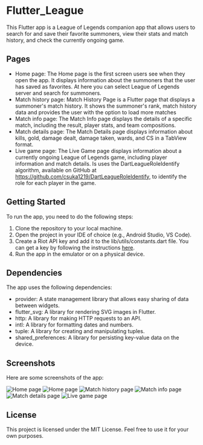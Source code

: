 # Flutter_League

This Flutter app is a League of Legends companion app that allows users to search for and save their favorite summoners, view their stats and match history, and check the currently ongoing game.

## Pages

- Home page: The Home page is the first screen users see when they open the app. It displays information about the summoners that the user has saved as favorites. At here you can select League of Legends server and search for summoners.
- Match history page: Match History Page is a Flutter page that displays a summoner's match history. It shows the summoner's rank, match history data and provides the user with the option to load more matches
- Match info page: The Match Info page displays the details of a specific match, including the result, player stats, and team compositions.
- Match details page: The Match Details page displays information about kills, gold, damage dealt, damage taken, wards, and CS in a TabView format. 
- Live game page: The Live Game page displays information about a currently ongoing League of Legends game, including player information and match details. Is uses the DartLeagueRoleIdentify algorithm, available on GitHub at https://github.com/csuka1219/DartLeagueRoleIdentify, to identify the role for each player in the game.

## Getting Started

To run the app, you need to do the following steps:

1. Clone the repository to your local machine.
2. Open the project in your IDE of choice (e.g., Android Studio, VS Code).
3. Create a Riot API key and add it to the lib/utils/constants.dart file. You can get a key by following the instructions [here](https://developer.riotgames.com/docs/portal).
4. Run the app in the emulator or on a physical device.

## Dependencies

The app uses the following dependencies:

- provider: A state management library that allows easy sharing of data between widgets.
- flutter_svg: A library for rendering SVG images in Flutter.
- http: A library for making HTTP requests to an API.
- intl: A library for formatting dates and numbers.
- tuple: A library for creating and manipulating tuples.
- shared_preferences: A library for persisting key-value data on the device.

## Screenshots

Here are some screenshots of the app:

![Home page](/screenshots/home.png)
![Home page](/screenshots/home2.png)
![Match history page](/screenshots/match_history.png)
![Match info page](/screenshots/match_info.png)
![Match details page](/screenshots/match_details.png)
![Live game page](/screenshots/live_game.png)

## License

This project is licensed under the MIT License. Feel free to use it for your own purposes.
